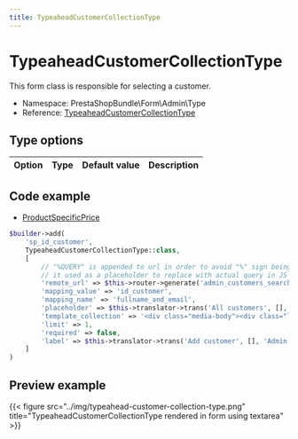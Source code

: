 ```yaml
---
title: TypeaheadCustomerCollectionType
---
```


# TypeaheadCustomerCollectionType

This form class is responsible for selecting a customer.

- Namespace: PrestaShopBundle\Form\Admin\Type
- Reference: [TypeaheadCustomerCollectionType](https://github.com/PrestaShop/PrestaShop/blob/8.0.x/src/PrestaShopBundle/Form/Admin/Type/TypeaheadCustomerCollectionType.php)

## Type options

| Option       | Type   | Default value                     | Description                                                                               |
| :----------- | :----- | :-------------------------------- | :---------------------------------------------------------------------------------------- |

## Code example

- [ProductSpecificPrice](https://github.com/PrestaShop/PrestaShop/blob/8.0.x/src/PrestaShopBundle/Form/Admin/Product/ProductSpecificPrice.php#L209-L224)

```php
$builder->add(
    'sp_id_customer',
    TypeaheadCustomerCollectionType::class,
    [
        // "%QUERY" is appended to url in order to avoid "%" sign being encoded into "%25",
        // it used as a placeholder to replace with actual query in JS
        'remote_url' => $this->router->generate('admin_customers_search', ['sf2' => 1]) . '&customer_search=%QUERY',
        'mapping_value' => 'id_customer',
        'mapping_name' => 'fullname_and_email',
        'placeholder' => $this->translator->trans('All customers', [], 'Admin.Global'),
        'template_collection' => '<div class="media-body"><div class="label">%s</div><i class="material-icons delete">clear</i></div>',
        'limit' => 1,
        'required' => false,
        'label' => $this->translator->trans('Add customer', [], 'Admin.Catalog.Feature'),
    ]
)
```

## Preview example

{{< figure src="../img/typeahead-customer-collection-type.png" title="TypeaheadCustomerCollectionType rendered in form using textarea" >}}